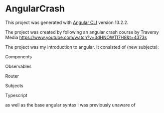 # AngularCrash

This project was generated with [Angular CLI](https://github.com/angular/angular-cli) version 13.2.2.

The project was created by following an angular crash course by Traversy Media https://www.youtube.com/watch?v=3dHNOWTI7H8&t=4373s 

The project was my introduction to angular. It consisted of (new subjects):

Components

Observables

Router

Subjects

Typescript

as well as the base angular syntax i was previously unaware of
